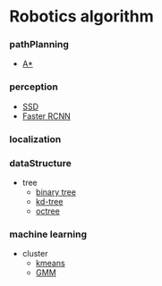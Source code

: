 # Robotics algorithm

### pathPlanning
- [A*](https://github.com/wanghaichuan941221/robotics/tree/master/pathPlanning/aStar)

### perception
- [SSD](https://github.com/wanghaichuan941221/python/tree/master/deepLearning/torch/ssd.pytorch)
- [Faster RCNN](https://github.com/wanghaichuan941221/python/tree/master/deepLearning/torch/faster_rcnn)

### localization

### dataStructure 
- tree
    - [binary tree](dataStructure/tree/binary_tree/)
    - [kd-tree](dataStructure/tree/kd_tree/)
    - [octree](dataStructure/tree/octree/)  

### machine learning
- cluster
    - [kmeans](machine_learning/kmeans)
    - [GMM](machine_learning/GMM)